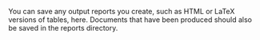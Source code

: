 You can save any output reports you create, such as HTML or LaTeX versions of tables, here. Documents that have been produced should also be saved in the reports directory.